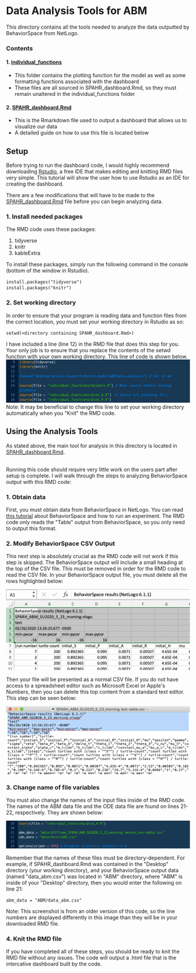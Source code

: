 # Data Analysis Tools for ABM
This directory contains all the tools needed to analyze the data outputted by BehaviorSpace from NetLogo. 

### Contents
#### 1. [individual_functions](https://github.com/mountaindust/Heroin_model/tree/master/ABM/data_analysis/individual_functions)
- This folder contains the plotting function for the model as well as some formatting functions associated with the dashboard
- These files are all sourced in SPAHR_dashboard.Rmd, so they must remain unaltered in the individual_functions folder
#### 2. [SPAHR_dashboard.Rmd](https://github.com/mountaindust/Heroin_model/blob/master/ABM/data_analysis/SPAHR_dashboard.Rmd)
- This is the Rmarkdown file used to output a dashboard that allows us to visualize our data
- A detailed guide on how to use this file is located below

## Setup
Before trying to run the dashboard code, I would highly recommend downloading [Rstudio](https://rstudio.com), a free IDE that makes editing and knitting RMD files very simple. This tutorial will show the user how to use Rstudio as an IDE for creating the dashboard. </br>

There are a few modifications that will have to be made to the [SPAHR_dashboard.Rmd](https://github.com/mountaindust/Heroin_model/blob/master/ABM/data_analysis/SPAHR_dashboard.Rmd) file before you can begin analyzing data. 

### 1. Install needed packages
The RMD code uses these packages:
1. tidyverse
2. knitr
3. kableExtra

To install these packages, simply run the following command in the console (bottom of the window in Rstudio).
```
install.packages("tidyverse")
install.packages("knitr")
```

### 2. Set working directory
In order to ensure that your program is reading data and function files from the correct location, you must set your working directory in Rstudio as so:
```
setwd(<directory containing SPAHR_dashboard.Rmd>)
```
I have included a line (line 12) in the RMD file that does this step for you. Your only job is to ensure that you replace the contents of the setwd function with your own working directory. This line of code is shown below. </br>
![Setwd line](https://github.com/mountaindust/Heroin_model/blob/master/ABM/supporting_docs/setwd_pic.png) </br>
Note: It may be beneficial to change this line to set your working directory automatically when you "Knit" the RMD code.

## Using the Analysis Tools
As stated above, the main tool for analysis in this directory is located in [SPAHR_dashboard.Rmd](https://github.com/mountaindust/Heroin_model/blob/master/ABM/data_analysis/SPAHR_dashboard.Rmd).</br> </br>

Running this code should require very little work on the users part after setup is complete. I will walk through the steps to analyzing BehaviorSpace output with this RMD code:

### 1. Obtain data

First, you must obtain data from BehaviorSpace in NetLogo. You can read [this tutorial](https://ccl.northwestern.edu/netlogo/docs/behaviorspace.html) about BehaviorSpace and how to run an experiment. The RMD code only reads the "Table" output from BehaviorSpace, so you only need to output this format. 

### 2. Modify BehaviorSpace CSV Output

This next step is absolutely crucial as the RMD code will not work if this step is skipped. The BehaviorSpace output will include a small heading at the top of the CSV file. This must be removed in order for the RMD code to read the CSV file. In your BehaviorSpace output file, you must delete all the rows highlighted below: </br>

![Rows to delete](https://github.com/mountaindust/Heroin_model/blob/master/ABM/supporting_docs/rows_to_delete.png) </br>

Then your file will be presented as a normal CSV file. If you do not have access to a spreadsheet editor such as Microsoft Excel or Apple's Numbers, then you can delete this top content from a standard text editor. This step can be seen below: </br>

![Deleting rows from a text file](https://github.com/mountaindust/Heroin_model/blob/master/ABM/supporting_docs/text_delete_rows.png)

### 3. Change name of file variables
You must also change the names of the input files inside of the RMD code. The names of the ABM data file and the ODE data file are found on lines 21-22, respectively. They are shown below: </br>

![Names of files](https://github.com/mountaindust/Heroin_model/blob/master/ABM/supporting_docs/name_of_files.png)

Remember that the names of these files must be directory-dependent. For example, if SPAHR_dashboard.Rmd was contained in the "Desktop" directory (your working directory), and your BehaviorSpace output data  (named "data_abm.csv") was located in "ABM" directory, where "ABM" is inside of your "Desktop" directory, then you would enter the following on line 21:
```
abm_data = "ABM/data_abm.csv"
```
Note: This screenshot is from an older version of this code, so the line numbers are displayed differently in this image than they will be in your downloaded RMD file.

### 4. Knit the RMD file
If you have completed all of these steps, you should be ready to knit the RMD file without any issues. The code will output a .html file that is the intercative dashboard built by the code.


